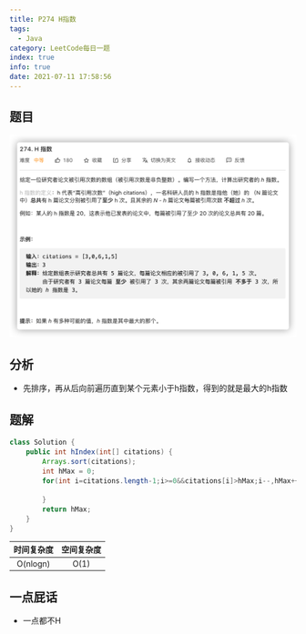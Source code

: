 ```yaml
---
title: P274 H指数
tags:
  - Java
category: LeetCode每日一题
index: true
info: true
date: 2021-07-11 17:58:56
---
```


<!-- more -->

## 题目

![image-20210711175920354](https://raw.githubusercontent.com/C1EYE/figureBed/main/img/20210711175920.png)

## 分析

- 先排序，再从后向前遍历直到某个元素小于h指数，得到的就是最大的h指数

## 题解

```java
class Solution {
    public int hIndex(int[] citations) {
        Arrays.sort(citations);
        int hMax = 0;
        for(int i=citations.length-1;i>=0&&citations[i]>hMax;i--,hMax++){
            
        }
        return hMax;
    }
}
```

| 时间复杂度 | 空间复杂度 |
| :--------: | :--------: |
|    O(nlogn)    |    O(1)    |

## 一点屁话

- 一点都不H

